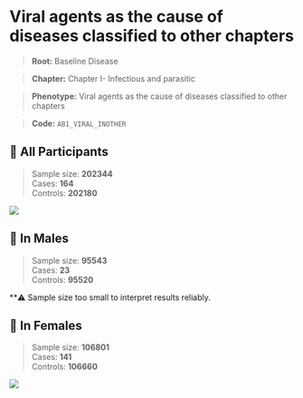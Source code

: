 # Viral agents as the cause of diseases classified to other chapters

> **Root:** Baseline Disease  

> **Chapter:** Chapter I- Infectious and parasitic  

> **Phenotype:** Viral agents as the cause of diseases classified to other chapters  

> **Code:** `AB1_VIRAL_INOTHER`

## 🧪 All Participants  
> Sample size: **202344**  
> Cases: **164**  
> Controls: **202180**
<img src="/Disease/Figures/ALL/Baseline/AB1_VIRAL_INOTHER.png"/>
<CsvTable src="/Disease/Data/ALL/Baseline/LG_AB1_VIRAL_INOTHER.csv" label="🔍 View full results" />

## 👨 In Males  
> Sample size: **95543**  
> Cases: **23**  
> Controls: **95520**

**⚠️ Sample size too small to interpret results reliably.

## 👩 In Females  
> Sample size: **106801**  
> Cases: **141**  
> Controls: **106660**
<img src="/Disease/Figures/Female/Baseline/AB1_VIRAL_INOTHER.png"/>
<CsvTable src="/Disease/Data/Female/Baseline/LG_AB1_VIRAL_INOTHER.csv" label="🔍 View full results" />

